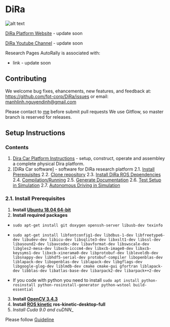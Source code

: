 # DiRa

![alt text](https://github.com/fpt-corp/DiRa/blob/master/Image_Resource/Digital_Race_Car_1.jpg "Platform image")


[DiRa Platform Website](link) - update soon

[DiRa Youtube Channel](link) - update soon

Research Pages AutoRally is associated with:
  * link - update soon

## Contributing

We welcome bug fixes, ehancements, new features, and feedback at: https://github.com/fpt-corp/DiRa/issues or email: manhlinh.nguyendinh@gmail.com

Please contact to [me](manhlinh.nguyendinh@gmail.com) before submit pull requests 
We use Gitflow, so master branch is reserved for releases.

## Setup Instructions

### Contents
1.   [Dira Car Platform Instructions](https://github.com/fpt-corp/DiRa/tree/master/DiRa_Digital_Race_Platform_Instruction) - setup, construct, operate and assembley a complete physical Dira platform.
2.   [DiRa Car software] - software for DiRa research platform
2.1. [Install Prerequisites](#1-install-prerequisites)
2.2. [Clone repository](#2-clone-or-fork-repositories)
2.3. [Install DiRa ROS Dependencies](#3-install-dira-ros-dependencies)
2.4. [Compilation/Running](#4-compilation-running)
2.5. [Generate Documentation](#5-generate-documentation)
2.6. [Test Setup in Simulation](#6-test-setup-in-simulation)
2.7. [Autonomous Driving in Simulation](#7-autonomous-driving-in-simulation)

### 2.1. Install Prerequisites
1. __Install [Ubuntu 18.04 64-bit](https://www.ubuntu.com/download/desktop)__
2. __Install required packages__
    
* ```sudo apt-get install git doxygen openssh-server libusb-dev texinfo```

* ```sudo apt-get install libfontconfig1-dev libdbus-1-dev libfreetype6-dev libudev-dev libicu-dev libsqlite3-dev libxslt1-dev libssl-dev libasound2-dev libavcodec-dev libavformat-dev libswscale-dev libgles2-mesa-dev libxcb-icccm4-dev libxcb-image0-dev libxcb-keysyms1-dev libxcb-xinerama0-dev libprotobuf-dev libleveldb-dev libsnappy-dev libhdf5-serial-dev protobuf-compiler libopenblas-dev liblapack-dev libopenblas-dev liblapack-dev libgflags-dev libgoogle-glog-dev liblmdb-dev cmake cmake-gui gfortran liblapack-dev libblas-dev libatlas-base-dev libarpack2-dev libarpack++2-dev```
* If you code with python you need to install ```sudo apt install python-rosinstall python-rosinstall-generator python-wstool build-essential```

3. __Install [OpenCV 3.4.3](https://github.com/opencv/opencv/archive/3.4.3.zip)__
4. __Install [ROS kinetic](http://www.ros.org/install/) ros-kinetic-desktop-full__
5. __Install Cuda_ 9.0 and cuDNN__

Please follow [Guideline](https://github.com/fpt-corp/DiRa/blob/master/DiRa_Digital_Race_Software/Jetson_TX2/Document/cuda_installation_on_ubuntu_18.md)

